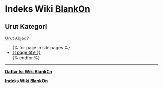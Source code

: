 # Indeks Wiki [BlankOn](/BlankOn.md)

## Urut Kategori
[Urut Abjad?](/IndeksUrutAbjad.md)

<ul>
  {% for page in site.pages %}
    <li>
      <a href="{{ page.url }}">{{ page.title }}</a>
    </li>
  {% endfor %}
</ul>

---
[**Daftar Isi Wiki BlankOn**](/DaftarIsi/README.md)

[**Indeks Wiki BlankOn**](/Indeks.md)

